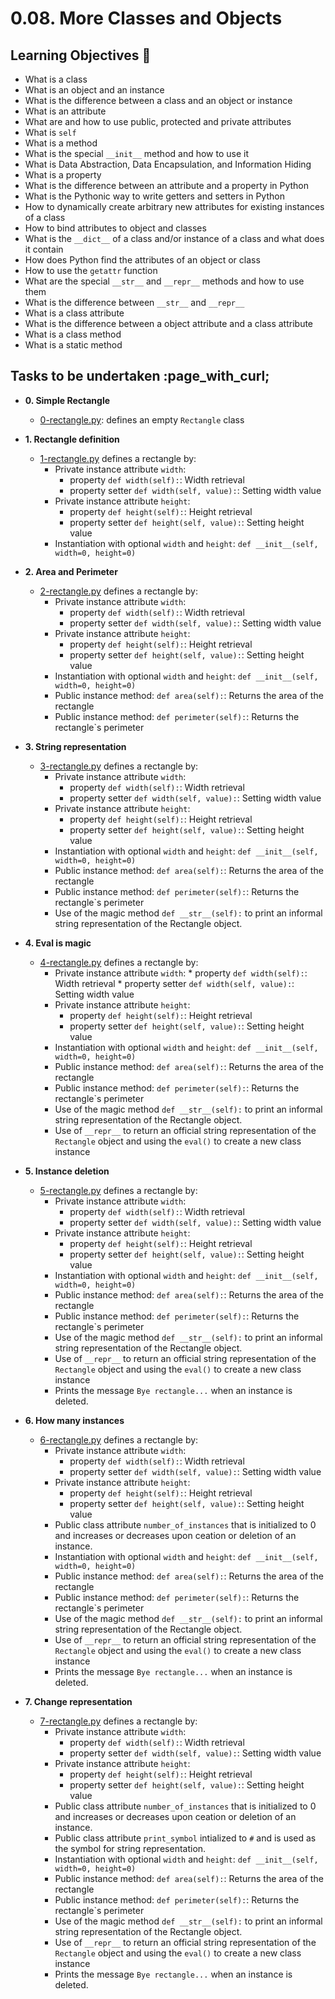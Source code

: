 # 0.08. More Classes and Objects

## Learning Objectives :dart:

* What is a class
* What is an object and an instance
* What is the difference between a class and an object or instance
* What is an attribute
* What are and how to use public, protected and private attributes
* What is `self`
* What is a method
* What is the special `__init__` method and how to use it
* What is Data Abstraction, Data Encapsulation, and Information Hiding
* What is a property
* What is the difference between an attribute and a property in Python
* What is the Pythonic way to write getters and setters in Python
* How to dynamically create arbitrary new attributes for existing instances of a class
* How to bind attributes to object and classes
* What is the `__dict__` of a class and/or instance of a class and what does it contain
* How does Python find the attributes of an object or class
* How to use the `getattr` function
* What are the special `__str__` and `__repr__` methods and how to use them
* What is the difference between `__str__` and `__repr__`
* What is a class attribute
* What is the difference between a object attribute and a class attribute
* What is a class method
* What is a static method

## Tasks to be undertaken :page_with_curl;

* **0. Simple Rectangle**
  * [0-rectangle.py](./0-rectangle.py): defines an empty `Rectangle` class

* **1. Rectangle definition**
  * [1-rectangle.py](./1-rectangle.py) defines a rectangle by:
      * Private instance attribute `width`:
           * property `def width(self):`: Width retrieval
           * property setter `def width(self, value):`: Setting width value
      * Private instance attribute `height`:
           * property `def height(self):`: Height retrieval
           * property setter `def height(self, value):`: Setting height value
      * Instantiation with optional `width` and `height`: `def __init__(self, width=0, height=0)`

* **2. Area and Perimeter**
  * [2-rectangle.py](./2-rectangle.py) defines a rectangle by:
      * Private instance attribute `width`:
           * property `def width(self):`: Width retrieval
           * property setter `def width(self, value):`: Setting width value
      * Private instance attribute `height`:
           * property `def height(self):`: Height retrieval
           * property setter `def height(self, value):`: Setting height value
      * Instantiation with optional `width` and `height`: `def __init__(self, width=0, height=0)`
      * Public instance method: `def area(self):`: Returns the area of the rectangle
      * Public instance method: `def perimeter(self):`: Returns the rectangle`s perimeter 

* **3. String representation**
  * [3-rectangle.py](./3-rectangle.py) defines a rectangle by:
      * Private instance attribute `width`:
           * property `def width(self):`: Width retrieval
           * property setter `def width(self, value):`: Setting width value
      * Private instance attribute `height`:
           * property `def height(self):`: Height retrieval
           * property setter `def height(self, value):`: Setting height value
      * Instantiation with optional `width` and `height`: `def __init__(self, width=0, height=0)`
      * Public instance method: `def area(self):`: Returns the area of the rectangle
      * Public instance method: `def perimeter(self):`: Returns the rectangle`s perimeter
      * Use of the magic method `def __str__(self):` to print an informal string representation of the Rectangle object.

* **4. Eval is magic**
  * [4-rectangle.py](./4-rectangle.py) defines a rectangle by:
     * Private instance attribute `width`:
           * property `def width(self):`: Width retrieval
           * property setter `def width(self, value):`: Setting width value
      * Private instance attribute `height`:
           * property `def height(self):`: Height retrieval
           * property setter `def height(self, value):`: Setting height value
      * Instantiation with optional `width` and `height`: `def __init__(self, width=0, height=0)`
      * Public instance method: `def area(self):`: Returns the area of the rectangle
      * Public instance method: `def perimeter(self):`: Returns the rectangle`s perimeter
      * Use of the magic method `def __str__(self):` to print an informal string representation of the Rectangle object.
      * Use of `__repr__` to return an official string representation of the `Rectangle` object and using the `eval()` to create a new class instance

* **5. Instance deletion**
  * [5-rectangle.py](./5-rectangle.py) defines a rectangle by:
      * Private instance attribute `width`:
           * property `def width(self):`: Width retrieval
           * property setter `def width(self, value):`: Setting width value
      * Private instance attribute `height`:
           * property `def height(self):`: Height retrieval
           * property setter `def height(self, value):`: Setting height value
      * Instantiation with optional `width` and `height`: `def __init__(self, width=0, height=0)`
      * Public instance method: `def area(self):`: Returns the area of the rectangle
      * Public instance method: `def perimeter(self):`: Returns the rectangle`s perimeter
      * Use of the magic method `def __str__(self):` to print an informal string representation of the Rectangle object.
      * Use of `__repr__` to return an official string representation of the `Rectangle` object and using the `eval()` to create a new class instance
      * Prints the message `Bye rectangle...` when an instance is deleted.

* **6. How many instances**
  * [6-rectangle.py](./6-rectangle.py) defines a rectangle by:
      * Private instance attribute `width`:
           * property `def width(self):`: Width retrieval
           * property setter `def width(self, value):`: Setting width value
      * Private instance attribute `height`:
           * property `def height(self):`: Height retrieval
           * property setter `def height(self, value):`: Setting height value
      * Public class attribute `number_of_instances` that is initialized to 0 and increases or decreases upon ceation or deletion of an instance.
      * Instantiation with optional `width` and `height`: `def __init__(self, width=0, height=0)`
      * Public instance method: `def area(self):`: Returns the area of the rectangle
      * Public instance method: `def perimeter(self):`: Returns the rectangle`s perimeter
      * Use of the magic method `def __str__(self):` to print an informal string representation of the Rectangle object.
      * Use of `__repr__` to return an official string representation of the `Rectangle` object and using the `eval()` to create a new class instance
      * Prints the message `Bye rectangle...` when an instance is deleted.

* **7. Change representation**
  * [7-rectangle.py](./7-rectangle.py) defines a rectangle by:
      * Private instance attribute `width`:
           * property `def width(self):`: Width retrieval
           * property setter `def width(self, value):`: Setting width value
      * Private instance attribute `height`:
           * property `def height(self):`: Height retrieval
           * property setter `def height(self, value):`: Setting height value
      * Public class attribute `number_of_instances` that is initialized to 0 and increases or decreases upon ceation or deletion of an instance.
      * Public class attribute `print_symbol` intialized to `#` and is used as the symbol for string representation.
      * Instantiation with optional `width` and `height`: `def __init__(self, width=0, height=0)`
      * Public instance method: `def area(self):`: Returns the area of the rectangle
      * Public instance method: `def perimeter(self):`: Returns the rectangle`s perimeter
      * Use of the magic method `def __str__(self):` to print an informal string representation of the Rectangle object.
      * Use of `__repr__` to return an official string representation of the `Rectangle` object and using the `eval()` to create a new class instance
      * Prints the message `Bye rectangle...` when an instance is deleted.
     

